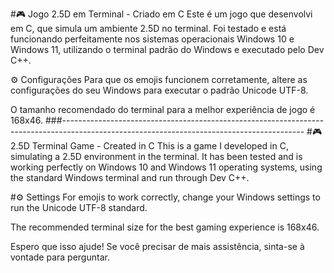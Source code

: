 #🎮 Jogo 2.5D em Terminal - Criado em C
Este é um jogo que desenvolvi em C, que simula um ambiente 2.5D no terminal. Foi testado e está funcionando perfeitamente nos sistemas operacionais Windows 10 e Windows 11, utilizando o terminal padrão do Windows e executado pelo Dev C++.

⚙️ Configurações
Para que os emojis funcionem corretamente, altere as configurações do seu Windows para executar o padrão Unicode UTF-8.

O tamanho recomendado do terminal para a melhor experiência de jogo é 168x46.
###------------------------------------------------------------------------------------------------------------------------------------------
#🎮 2.5D Terminal Game - Created in C
This is a game I developed in C, simulating a 2.5D environment in the terminal. It has been tested and is working perfectly on Windows 10 and Windows 11 operating systems, using the standard Windows terminal and run through Dev C++.

#⚙️ Settings
For emojis to work correctly, change your Windows settings to run the Unicode UTF-8 standard.

The recommended terminal size for the best gaming experience is 168x46.

Espero que isso ajude! Se você precisar de mais assistência, sinta-se à vontade para perguntar.
